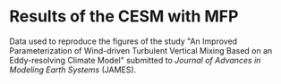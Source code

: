 # Results of the CESM with MFP

Data used to reproduce the figures of the study "An Improved Parameterization of Wind-driven Turbulent Vertical Mixing Based on an Eddy-resolving Climate Model" submitted to _Journal of Advances in Modeling Earth Systems_ (JAMES).
